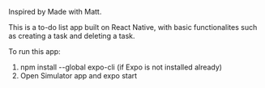 Inspired by Made with Matt.

This is a to-do list app built on React Native, with basic functionalites such as creating a task and deleting a task.

To run this app:
1. npm install --global expo-cli (if Expo is not installed already)
2. Open Simulator app and expo start
